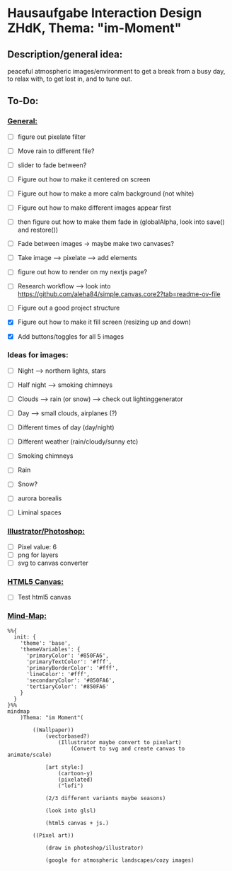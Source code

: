 # Hausaufgabe Interaction Design ZHdK, Thema: "im-Moment"

## Description/general idea:

peaceful atmospheric images/environment to get a break from a busy day, to relax with, to get lost in, and to tune out. 

## To-Do:

### <ins>General:</ins>

- [ ] figure out pixelate filter

- [ ] Move rain to different file?

- [ ] slider to fade between?

- [ ] Figure out how to make it centered on screen
- [ ] Figure out how to make a more calm background (not white) 

- [ ] Figure out how to make different images appear first
- [ ] then figure out how to make them fade in (globalAlpha, look into save() and restore())

- [ ] Fade between images -> maybe make two canvases?

- [ ] Take image --> pixelate --> add elements

- [ ] figure out how to render on my nextjs page?

- [ ] Research workflow --> look into https://github.com/aleha84/simple.canvas.core2?tab=readme-ov-file
- [ ] Figure out a good project structure

- [x] Figure out how to make it fill screen (resizing up and down)
- [x] Add buttons/toggles for all 5 images

### Ideas for images:

- [ ] Night --> northern lights, stars
- [ ] Half night --> smoking chimneys
- [ ] Clouds --> rain (or snow) --> check out lightinggenerator
- [ ] Day --> small clouds, airplanes (?)


- [ ] Different times of day (day/night)
- [ ] Different weather (rain/cloudy/sunny etc)

- [ ] Smoking chimneys
- [ ] Rain
- [ ] Snow?
- [ ] aurora borealis 
- [ ] Liminal spaces

### <ins>Illustrator/Photoshop:</ins>
- [ ] Pixel value: 6
- [ ] png for layers
- [ ] svg to canvas converter

### <ins>HTML5 Canvas:</ins>
- [ ] Test html5 canvas

### <ins>Mind-Map:</ins>

```mermaid
%%{
  init: {
    'theme': 'base',
    'themeVariables': {
      'primaryColor': '#850FA6',
      'primaryTextColor': '#fff',
      'primaryBorderColor': '#fff',
      'lineColor': '#fff',
      'secondaryColor': '#850FA6',
      'tertiaryColor': '#850FA6'
    }
  }
}%%
mindmap
    )Thema: "im Moment"(

        ((Wallpaper))
            (vectorbased?)
                (Illustrator maybe convert to pixelart)
                    (Convert to svg and create canvas to animate/scale)

            [art style:] 
                (cartoon-y)
                (pixelated)
                ("lofi")

            (2/3 different variants maybe seasons)

            (look into glsl)

            (html5 canvas + js.)

        ((Pixel art))

            (draw in photoshop/illustrator)

            (google for atmospheric landscapes/cozy images)


```